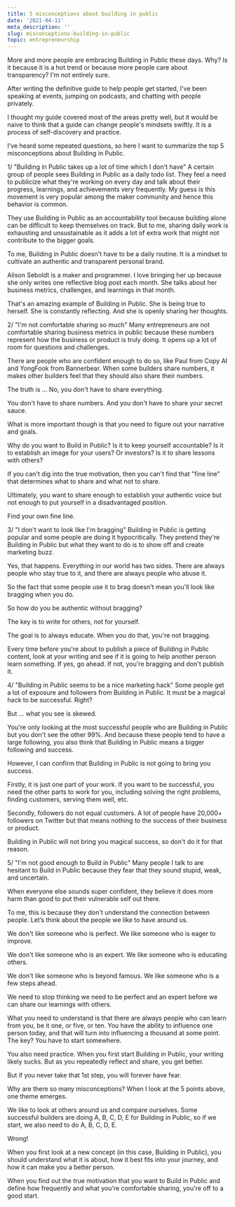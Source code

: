 ```yaml
---
title: 5 misconceptions about building in public
date: '2021-04-11'
meta_description: ''
slug: misconceptions-building-in-public
topic: entrepreneurship
---
```


More and more people are embracing Building in Public these days. Why? Is it because it is a hot trend or because more people care about transparency? I'm not entirely sure.

After writing the definitive guide to help people get started, I've been speaking at events, jumping on podcasts, and chatting with people privately.

I thought my guide covered most of the areas pretty well, but it would be naive to think that a guide can change people's mindsets swiftly. It is a process of self-discovery and practice.

I’ve heard some repeated questions, so here I want to summarize the top 5 misconceptions about Building in Public.

1/ "Building in Public takes up a lot of time which I don't have"
A certain group of people sees Building in Public as a daily todo list. They feel a need to publicize what they're working on every day and talk about their progress, learnings, and achievements very frequently. My guess is this movement is very popular among the maker community and hence this behavior is common.

They use Building in Public as an accountability tool because building alone can be difficult to keep themselves on track. But to me, sharing daily work is exhausting and unsustainable as it adds a lot of extra work that might not contribute to the bigger goals.

To me, Building in Public doesn't have to be a daily routine. It is a mindset to cultivate an authentic and transparent personal brand.

Alison Seboldt is a maker and programmer. I love bringing her up because she only writes one reflective blog post each month. She talks about her business metrics, challenges, and learnings in that month.

That's an amazing example of Building in Public. She is being true to herself. She is constantly reflecting. And she is openly sharing her thoughts.

2/ "I'm not comfortable sharing so much"
Many entrepreneurs are not comfortable sharing business metrics in public because these numbers represent how the business or product is truly doing. It opens up a lot of room for questions and challenges.

There are people who are confident enough to do so, like Paul from Copy AI and YongFook from Bannerbear. When some builders share numbers, it makes other builders feel that they should also share their numbers.

The truth is ... No, you don't have to share everything.

You don't have to share numbers. And you don't have to share your secret sauce.

What is more important though is that you need to figure out your narrative and goals.

Why do you want to Build in Public? Is it to keep yourself accountable? Is it to establish an image for your users? Or investors? Is it to share lessons with others?

If you can't dig into the true motivation, then you can't find that "fine line" that determines what to share and what not to share.

Ultimately, you want to share enough to establish your authentic voice but not enough to put yourself in a disadvantaged position.

Find your own fine line.

3/ "I don't want to look like I'm bragging"
Building in Public is getting popular and some people are doing it hypocritically. They pretend they're Building in Public but what they want to do is to show off and create marketing buzz.

Yes, that happens. Everything in our world has two sides. There are always people who stay true to it, and there are always people who abuse it.

So the fact that some people use it to brag doesn't mean you'll look like bragging when you do.

So how do you be authentic without bragging?

The key is to write for others, not for yourself.

The goal is to always educate. When you do that, you're not bragging.

Every time before you're about to publish a piece of Building in Public content, look at your writing and see if it is going to help another person learn something. If yes, go ahead. If not, you're bragging and don't publish it.

4/ "Building in Public seems to be a nice marketing hack"
Some people get a lot of exposure and followers from Building in Public. It must be a magical hack to be successful. Right?

But ... what you see is skewed.

You're only looking at the most successful people who are Building in Public but you don't see the other 99%. And because these people tend to have a large following, you also think that Building in Public means a bigger following and success.

However, I can confirm that Building in Public is not going to bring you success.

Firstly, it is just one part of your work. If you want to be successful, you need the other parts to work for you, including solving the right problems, finding customers, serving them well, etc.

Secondly, followers do not equal customers. A lot of people have 20,000+ followers on Twitter but that means nothing to the success of their business or product.

Building in Public will not bring you magical success, so don't do it for that reason.

5/ "I'm not good enough to Build in Public"
Many people I talk to are hesitant to Build in Public because they fear that they sound stupid, weak, and uncertain.

When everyone else sounds super confident, they believe it does more harm than good to put their vulnerable self out there.

To me, this is because they don't understand the connection between people. Let’s think about the people we like to have around us.

We don't like someone who is perfect. We like someone who is eager to improve.

We don't like someone who is an expert. We like someone who is educating others.

We don't like someone who is beyond famous. We like someone who is a few steps ahead.

We need to stop thinking we need to be perfect and an expert before we can share our learnings with others.

What you need to understand is that there are always people who can learn from you, be it one, or five, or ten. You have the ability to influence one person today, and that will turn into influencing a thousand at some point. The key? You have to start somewhere.

You also need practice. When you first start Building in Public, your writing likely sucks. But as you repeatedly reflect and share, you get better.

But if you never take that 1st step, you will forever have fear.

Why are there so many misconceptions?
When I look at the 5 points above, one theme emerges.

We like to look at others around us and compare ourselves. Some successful builders are doing A, B, C, D, E for Building in Public, so if we start, we also need to do A, B, C, D, E.

Wrong!

When you first look at a new concept (in this case, Building in Public), you should understand what it is about, how it best fits into your journey, and how it can make you a better person.

When you find out the true motivation that you want to Build in Public and define how frequently and what you're comfortable sharing, you're off to a good start.
